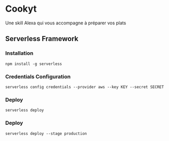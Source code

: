# Cookyt
Une skill Alexa qui vous accompagne à préparer vos plats

## Serverless Framework 
### Installation
`npm install -g serverless`
### Credentials Configuration
`serverless config credentials --provider aws --key KEY --secret SECRET`
### Deploy
`serverless deploy`

### Deploy
`serverless deploy --stage production`